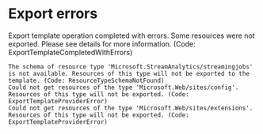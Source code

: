 # Export errors

Export template operation completed with errors. Some resources were not exported. Please see details for more information. (Code: ExportTemplateCompletedWithErrors)

    The schema of resource type 'Microsoft.StreamAnalytics/streamingjobs' is not available. Resources of this type will not be exported to the template. (Code: ResourceTypeSchemaNotFound)
    Could not get resources of the type 'Microsoft.Web/sites/config'. Resources of this type will not be exported. (Code: ExportTemplateProviderError)
    Could not get resources of the type 'Microsoft.Web/sites/extensions'. Resources of this type will not be exported. (Code: ExportTemplateProviderError)
